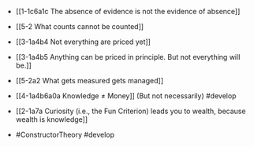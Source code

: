- [[1-1c6a1c The absence of evidence is not the evidence of absence]]
- [[5-2 What counts cannot be counted]]
- [[3-1a4b4 Not everything are priced yet]]
- [[3-1a4b5 Anything can be priced in principle. But not everything will be.]]
- [[5-2a2 What gets measured gets managed]]
- [[4-1a4b6a0a Knowledge ≠ Money]] (But not necessarily) #develop
- [[2-1a7a Curiosity (i.e., the Fun Criterion) leads you to wealth, because wealth is knowledge]]

- #ConstructorTheory #develop
